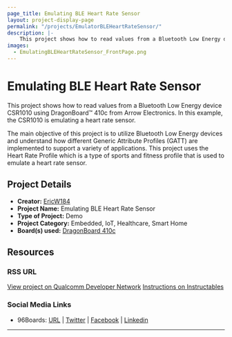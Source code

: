 ```yaml
---
page_title: Emulating BLE Heart Rate Sensor
layout: project-display-page
permalink: "/projects/EmulatorBLEHeartRateSensor/"
description: |-
    This project shows how to read values from a Bluetooth Low Energy device CSR1010 using DragonBoard™ 410c from Arrow Electronics. In this example, the CSR1010 is emulating a heart rate sensor.
images:
  - EmulatingBLEHeartRateSensor_FrontPage.png
---
```

# Emulating BLE Heart Rate Sensor

This project shows how to read values from a Bluetooth Low Energy device CSR1010 using DragonBoard™ 410c from Arrow Electronics. In this example, the CSR1010
is emulating a heart rate sensor.

The main objective of this project is to utilize Bluetooth Low Energy devices and understand how different Generic Attribute Profiles (GATT) are implemented to
support a variety of applications. This project uses the Heart Rate Profile which is a type of sports and fitness profile that is used to emulate a heart rate
sensor.

## Project Details

- **Creator:** [EricW184](https://www.instructables.com/member/EricW184/)
- **Project Name:** Emulating BLE Heart Rate Sensor
- **Type of Project:** Demo
- **Project Category:** Embedded, IoT, Healthcare, Smart Home
- **Board(s) used:** [DragonBoard 410c](http://www.96boards.org/product/dragonboard410c/)

## Resources

### RSS URL

[View project on Qualcomm Developer Network](https://developer.qualcomm.com/project/emulating-ble-heart-rate-sensor)
[Instructions on Instructables](https://www.instructables.com/id/Reading-Values-From-a-BLE-Device-Using-CSR1010-and/)

### Social Media Links

- 96Boards: [URL](http://www.96boards.org/) &#124; [Twitter](https://twitter.com/96boards) &#124; [Facebook](https://www.facebook.com/96Boards) &#124; [Linkedin](https://www.linkedin.com/showcase/6637095/)


***
